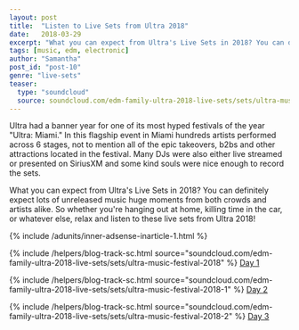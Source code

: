 ```yaml
---
layout: post
title:  "Listen to Live Sets from Ultra 2018"
date:   2018-03-29
excerpt: "What you can expect from Ultra's Live Sets in 2018? You can definitely expect lots of unreleased music huge moments from both crowds and artists alike."
tags: [music, edm, electronic]
author: "Samantha"
post_id: "post-10"
genre: "live-sets"
teaser:
  type: "soundcloud"
  source: soundcloud.com/edm-family-ultra-2018-live-sets/sets/ultra-music-festival-2018
---
```

Ultra had a banner year for one of its most hyped festivals of the year "Ultra: Miami." In this flagship event in Miami hundreds artists performed across 6 stages, not to mention all of the epic takeovers, b2bs and other attractions located in the festival. Many DJs were also either live streamed or presented on SiriusXM and some kind souls were nice enough to record the sets.

What you can expect from Ultra's Live Sets in 2018?
You can definitely expect lots of unreleased music huge moments from both crowds and artists alike. So whether you're hanging out at home, killing time in the car, or whatever else, relax and listen to these live sets from Ultra 2018!

{% include /adunits/inner-adsense-inarticle-1.html %}


{% include /helpers/blog-track-sc.html source="soundcloud.com/edm-family-ultra-2018-live-sets/sets/ultra-music-festival-2018" %}
[Day 1](https://soundcloud.com/edm-family-ultra-2018-live-sets/sets/ultra-music-festival-2018)

{% include /helpers/blog-track-sc.html source="soundcloud.com/edm-family-ultra-2018-live-sets/sets/ultra-music-festival-2018-1" %}
[Day 2](https://soundcloud.com/edm-family-ultra-2018-live-sets/sets/ultra-music-festival-2018-1)

{% include /helpers/blog-track-sc.html source="soundcloud.com/edm-family-ultra-2018-live-sets/sets/ultra-music-festival-2018-2" %}
[Day 3](https://soundcloud.com/edm-family-ultra-2018-live-sets/sets/ultra-music-festival-2018-2)
